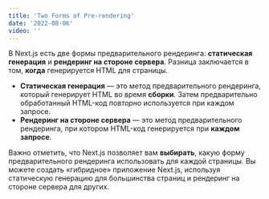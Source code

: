 ```yaml
---
title: 'Two Forms of Pre-rendering'
date: '2022-08-06'
video: ''
---
```


В Next.js есть две формы предварительного рендеринга: **статическая генерация** и **рендеринг на стороне сервера**. Разница заключается в том, **когда** генерируется HTML для страницы.

- **Статическая генерация** — это метод предварительного рендеринга, который генерирует HTML во время **сборки**. Затем предварительно обработанный HTML-код _повторно_ используется при каждом запросе.
- **Рендеринг на стороне сервера** — это метод предварительного рендеринга, при котором HTML-код генерируется при **каждом запросе**.

Важно отметить, что Next.js позволяет вам **выбирать**, какую форму предварительного рендеринга использовать для каждой страницы. Вы можете создать «гибридное» приложение Next.js, используя статическую генерацию для большинства страниц и рендеринг на стороне сервера для других.